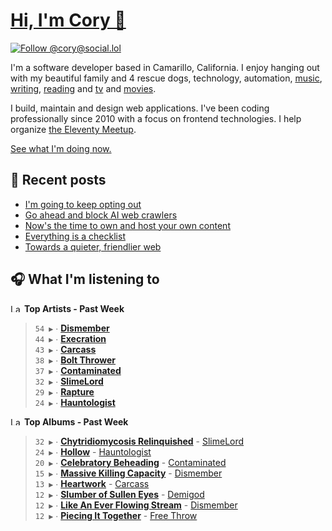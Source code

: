 # [Hi, I'm Cory 👋](https://coryd.dev)

[![Follow @cory@social.lol](https://img.shields.io/mastodon/follow/109606224363698309?domain=https%3A%2F%2Fsocial.lol&style=for-the-badge&logo=Mastodon&logoColor=white&labelColor=6364FF)](https://social.lol/@cory)

I'm a software developer based in Camarillo, California. I enjoy hanging out with my beautiful family and 4 rescue dogs, technology, automation, [music](https://coryd.dev/now#artists), [writing](https://coryd.dev), [reading](https://coryd.dev/now#books) and [tv](https://coryd.dev/now#tv) and [movies](https://coryd.dev/now#movies).

I build, maintain and design web applications. I've been coding professionally since 2010 with a focus on frontend technologies. I help organize [the Eleventy Meetup](https://11tymeetup.dev/).

[See what I'm doing now.](https://coryd.dev/now)

## 📝 Recent posts

<!-- BLOGPOSTS:START -->
- [I'm going to keep opting out](https://coryd.dev/posts/2024/im-going-to-keep-opting-out/)
- [Go ahead and block AI web crawlers](https://coryd.dev/posts/2024/go-ahead-and-block-ai-web-crawlers/)
- [Now's the time to own and host your own content](https://coryd.dev/posts/2024/nows-the-time-to-own-and-host-your-own-content/)
- [Everything is a checklist](https://coryd.dev/posts/2024/everything-is-a-checklist/)
- [Towards a quieter, friendlier web](https://coryd.dev/posts/2024/towards-a-quieter-friendlier-web/)
<!-- BLOGPOSTS:END -->

## 🎧 What I'm listening to

<!--START_LASTFM_ARTISTS:{"period": "7day", "rows": 8}-->
<a href="https://last.fm" target="_blank"><img src="https://user-images.githubusercontent.com/17434202/215290617-e793598d-d7c9-428f-9975-156db1ba89cc.svg" alt="Last.fm Logo" width="18" height="13"/></a> **Top Artists - Past Week**

> `54 ▶️` ∙ **[Dismember](https://www.last.fm/music/Dismember)**<br/>
> `44 ▶️` ∙ **[Execration](https://www.last.fm/music/Execration)**<br/>
> `43 ▶️` ∙ **[Carcass](https://www.last.fm/music/Carcass)**<br/>
> `38 ▶️` ∙ **[Bolt Thrower](https://www.last.fm/music/Bolt+Thrower)**<br/>
> `37 ▶️` ∙ **[Contaminated](https://www.last.fm/music/Contaminated)**<br/>
> `32 ▶️` ∙ **[SlimeLord](https://www.last.fm/music/SlimeLord)**<br/>
> `29 ▶️` ∙ **[Rapture](https://www.last.fm/music/Rapture)**<br/>
> `24 ▶️` ∙ **[Hauntologist](https://www.last.fm/music/Hauntologist)**<br/>
<!--END_LASTFM_ARTISTS-->

<!--START_LASTFM_ALBUMS:{"period": "7day", "rows": 8}-->
<a href="https://last.fm" target="_blank"><img src="https://user-images.githubusercontent.com/17434202/215290617-e793598d-d7c9-428f-9975-156db1ba89cc.svg" alt="Last.fm Logo" width="18" height="13"/></a> **Top Albums - Past Week**

> `32 ▶️` ∙ **[Chytridiomycosis Relinquished](https://www.last.fm/music/SlimeLord/Chytridiomycosis+Relinquished)** - [SlimeLord](https://www.last.fm/music/SlimeLord)<br/>
> `24 ▶️` ∙ **[Hollow](https://www.last.fm/music/Hauntologist/Hollow)** - [Hauntologist](https://www.last.fm/music/Hauntologist)<br/>
> `20 ▶️` ∙ **[Celebratory Beheading](https://www.last.fm/music/Contaminated/Celebratory+Beheading)** - [Contaminated](https://www.last.fm/music/Contaminated)<br/>
> `15 ▶️` ∙ **[Massive Killing Capacity](https://www.last.fm/music/Dismember/Massive+Killing+Capacity)** - [Dismember](https://www.last.fm/music/Dismember)<br/>
> `13 ▶️` ∙ **[Heartwork](https://www.last.fm/music/Carcass/Heartwork)** - [Carcass](https://www.last.fm/music/Carcass)<br/>
> `12 ▶️` ∙ **[Slumber of Sullen Eyes](https://www.last.fm/music/Demigod/Slumber+of+Sullen+Eyes)** - [Demigod](https://www.last.fm/music/Demigod)<br/>
> `12 ▶️` ∙ **[Like An Ever Flowing Stream](https://www.last.fm/music/Dismember/Like+An+Ever+Flowing+Stream)** - [Dismember](https://www.last.fm/music/Dismember)<br/>
> `12 ▶️` ∙ **[Piecing It Together](https://www.last.fm/music/Free+Throw/Piecing+It+Together)** - [Free Throw](https://www.last.fm/music/Free+Throw)<br/>
<!--END_LASTFM_ALBUMS-->
